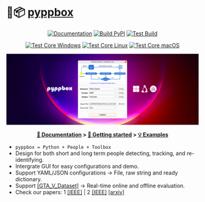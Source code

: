 # 🐍📦 [**pyppbox**](https://github.com/rathaumons/pyppbox)

<div align="center">

[![Documentation](https://github.com/rathaumons/pyppbox/actions/workflows/pyppboxdocs.yaml/badge.svg)](https://github.com/rathaumons/pyppbox/actions/workflows/pyppboxdocs.yaml) [![Build PyPI](https://github.com/rathaumons/pyppbox/actions/workflows/build_pypi.yaml/badge.svg)](https://github.com/rathaumons/pyppbox/actions/workflows/build_pypi.yaml) [![Test Build](https://github.com/rathaumons/pyppbox/actions/workflows/test_build.yaml/badge.svg)](https://github.com/rathaumons/pyppbox/actions/workflows/test_build.yaml)

[![Test Core Windows](https://github.com/rathaumons/pyppbox/actions/workflows/test_core_windows.yaml/badge.svg)](https://github.com/rathaumons/pyppbox/actions/workflows/test_core_windows.yaml) [![Test Core Linux](https://github.com/rathaumons/pyppbox/actions/workflows/test_core_linux.yaml/badge.svg)](https://github.com/rathaumons/pyppbox/actions/workflows/test_core_linux.yaml) [![Test Core macOS](https://github.com/rathaumons/pyppbox/actions/workflows/test_core_macos.yaml/badge.svg)](https://github.com/rathaumons/pyppbox/actions/workflows/test_core_macos.yaml)

<img src="https://raw.githubusercontent.com/rathaROG/screenshot/master/pyppbox/pyppbox_new_wide.png"><br />

**[📗 Documentation](https://rathaumons.github.io/pyppbox/) > [🚀 Getting started](https://rathaumons.github.io/pyppbox/getstarted.html) > [💡 Examples](https://rathaumons.github.io/pyppbox/examples.html)**

</div>

* ` pyppbox = Python + People + Toolbox `
* Design for both short and long term people detecting, tracking, and re-identifying.
* Intergrate GUI for easy configurations and demo.
* Support YAML/JSON configurations -> File, raw string and ready dictionary.
* Support [[GTA_V_Dataset]](https://github.com/rathaumons/PoseTReID_DATASET) -> Real-time online and offline evaluation.
* Check our papers: 1 [[IEEE]](https://ieeexplore.ieee.org/document/9271712) | 2 [[IEEE]](https://ieeexplore.ieee.org/document/9946587) [[arxiv]](https://doi.org/10.48550/arxiv.2205.10086)
